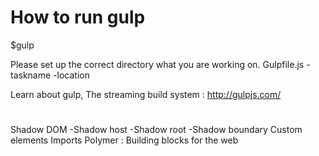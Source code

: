 # How to run gulp

$gulp 

Please set up the correct directory what you are working on. Gulpfile.js
-taskname
-location

Learn about gulp, The streaming build system : http://gulpjs.com/

#
<templates></template> 
Shadow DOM 
-Shadow host
-Shadow root
-Shadow boundary
Custom elements
Imports
Polymer : Building blocks for the web
